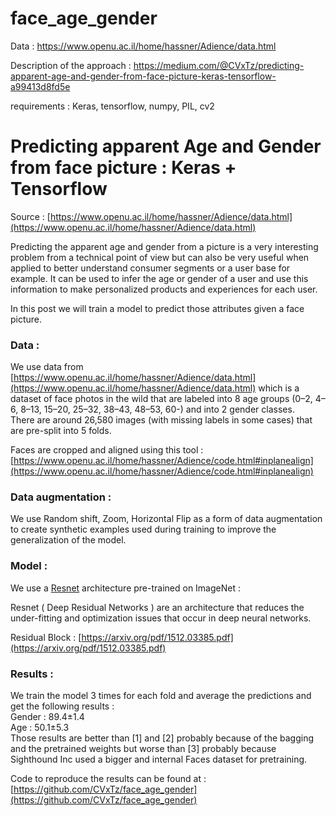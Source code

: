 # face_age_gender

Data : https://www.openu.ac.il/home/hassner/Adience/data.html

Description of the approach : https://medium.com/@CVxTz/predicting-apparent-age-and-gender-from-face-picture-keras-tensorflow-a99413d8fd5e

requirements : Keras, tensorflow, numpy, PIL, cv2


# Predicting apparent Age and Gender from face picture : Keras + Tensorflow

<span class="figcaption_hack">Source :
[https://www.openu.ac.il/home/hassner/Adience/data.html](https://www.openu.ac.il/home/hassner/Adience/data.html)</span>

Predicting the apparent age and gender from a picture is a very interesting
problem from a technical point of view but can also be very useful when applied
to better understand consumer segments or a user base for example. It can be
used to infer the age or gender of a user and use this information to make
personalized products and experiences for each user.

In this post we will train a model to predict those attributes given a face
picture.

### Data :

We use data from
[https://www.openu.ac.il/home/hassner/Adience/data.html](https://www.openu.ac.il/home/hassner/Adience/data.html)
which is a dataset of face photos in the wild that are labeled into 8 age groups
(0–2, 4–6, 8–13, 15–20, 25–32, 38–43, 48–53, 60-) and into 2 gender classes.<br>
There are around 26,580 images (with missing labels in some cases) that are
pre-split into 5 folds.

Faces are cropped and aligned using this tool :
[https://www.openu.ac.il/home/hassner/Adience/code.html#inplanealign](https://www.openu.ac.il/home/hassner/Adience/code.html#inplanealign)

### Data augmentation :

We use Random shift, Zoom, Horizontal Flip as a form of data augmentation to
create synthetic examples used during training to improve the generalization of
the model.

### Model :

We use a [Resnet](https://arxiv.org/pdf/1512.03385.pdf) architecture pre-trained
on ImageNet :

Resnet ( Deep Residual Networks ) are an architecture that reduces the
under-fitting and optimization issues that occur in deep neural networks.

<span class="figcaption_hack">Residual Block :
[https://arxiv.org/pdf/1512.03385.pdf](https://arxiv.org/pdf/1512.03385.pdf)</span>

### Results :

We train the model 3 times for each fold and average the predictions and get the
following results : <br> Gender : 89.4±1.4<br> Age : 50.1±5.3<br> Those results
are better than [1] and [2] probably because of the bagging and the pretrained
weights but worse than [3] probably because Sighthound Inc used a bigger and
internal Faces dataset for pretraining.

Code to reproduce the results can be found at :
[https://github.com/CVxTz/face_age_gender](https://github.com/CVxTz/face_age_gender)
